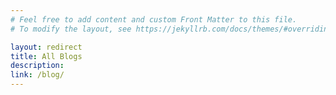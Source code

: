 ```yaml
---
# Feel free to add content and custom Front Matter to this file.
# To modify the layout, see https://jekyllrb.com/docs/themes/#overriding-theme-defaults

layout: redirect
title: All Blogs
description: 
link: /blog/
---
```

